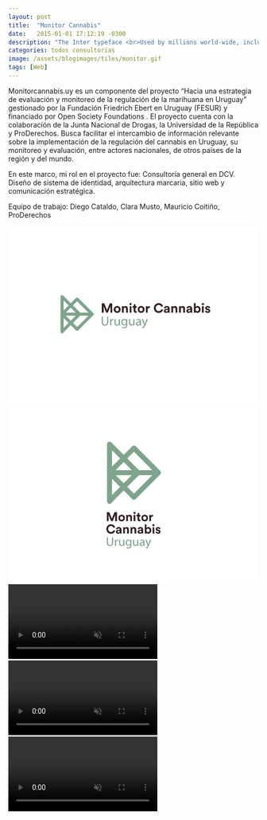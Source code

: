 ```yaml
---
layout: post
title:  "Monitor Cannabis"
date:   2015-01-01 17:12:19 -0300
description: "The Inter typeface <br>Used by millions world-wide, including big names like Unity, Pixar, GitHub, Mozilla, Figma and many others."
categories: todos consultorias
image: /assets/blogimages/tiles/monitor.gif
tags: [Web]
---
```

Monitorcannabis.uy es un componente del proyecto “Hacia una estrategia de evaluación y monitoreo de la regulación de la marihuana en Uruguay” gestionado por la Fundación Friedrich Ebert en Uruguay (FESUR) y financiado por Open Society Foundations . El proyecto cuenta con la colaboración de la Junta Nacional de Drogas, la Universidad de la República y ProDerechos. Busca facilitar el intercambio de información relevante sobre la implementación de la regulación del cannabis en Uruguay, su monitoreo y evaluación, entre actores nacionales, de otros países de la región y del mundo.

En este marco, mi rol en el proyecto fue: Consultoría general en DCV. Diseño de sistema de identidad, arquitectura marcaria, sitio web y comunicación estratégica.

Equipo de trabajo: Diego Cataldo, Clara Musto, Mauricio Coitiño, ProDerechos

<img class="post-image-full" src="/assets/blogimages/monitor-1.jpg">
<img class="post-image-full" src="/assets/blogimages/monitor-2.jpg">
<video autobuffer autoPlay loop muted><source src="/assets/blogimages/monitor-3.mp4" type="video/mp4" /></video>
<video autobuffer autoPlay loop muted><source src="/assets/blogimages/monitor-4.mp4" type="video/mp4" /></video>
<video autobuffer autoPlay loop muted><source src="/assets/blogimages/monitor-5.mp4" type="video/mp4" /></video>
